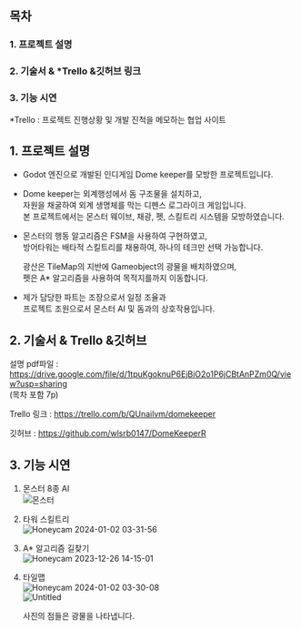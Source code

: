 ## 목차

### 1. 프로젝트 설명</br>
### 2. 기술서 & *Trello &깃허브 링크</br>
### 3. 기능 시연


*Trello : 프로젝트 진행상황 및 개발 진척을 메모하는 협업 사이트

## 1. 프로젝트 설명

- Godot 엔진으로 개발된 인디게임 Dome keeper를 모방한 프로젝트입니다.
    
-  Dome keeper는 외계행성에서 돔  구조물을 설치하고,</br>
   자원을 채굴하여 외계 생명체를 막는 디펜스 로그라이크 게임입니다.</br>
   본 프로젝트에서는 몬스터 웨이브, 채광, 펫, 스킬트리 시스템을 모방하였습니다.</br>

 - 몬스터의 행동 알고리즘은 FSM을 사용하여 구현하였고,</br>
    방어타워는 배타적 스킬트리를 채용하여, 하나의 테크만 선택 가능합니다.
    
    광산은 TileMap의 지반에 Gameobject의 광물을 배치하였으며,</br>
    펫은 A* 알고리즘을 사용하여 목적지를까지 이동합니다.
  
    
-  제가 담당한 파트는 조장으로서 일정 조율과 </br>
   프로젝트 조원으로서 몬스터 AI 및 돔과의 상호작용입니다.
    

## 2. 기술서 & Trello &깃허브


설명 pdf파일 : https://drive.google.com/file/d/1tpuKgoknuP6EjBiO2o1P6jCBtAnPZm0Q/view?usp=sharing
</br>(목차 포함 7p)

Trello 링크 : https://trello.com/b/QUnailvm/domekeeper

깃허브 : https://github.com/wlsrb0147/DomeKeeperR

## 3. 기능 시연

1. 몬스터 8종 AI</br>
    ![몬스터](https://github.com/wlsrb0147/DomeKeeperR/assets/50743287/17153811-c73c-46b2-abab-d101966ff303)

    
    

2. 타워 스킬트리</br>
    ![Honeycam 2024-01-02 03-31-56](https://github.com/wlsrb0147/DomeKeeperR/assets/50743287/c6ab3ba6-8eca-4676-b172-c33728b7103f)

   
    

3. A* 알고리즘 길찾기</br>
    ![Honeycam 2023-12-26 14-15-01](https://github.com/wlsrb0147/DomeKeeperR/assets/50743287/6db84231-e70f-4504-94af-13d05f44b060)

    
    

4. 타일맵</br>
    ![Honeycam 2024-01-02 03-30-08](https://github.com/wlsrb0147/DomeKeeperR/assets/50743287/b84746db-3182-4afa-b5de-ce129ef6e432)</br>
![Untitled](https://github.com/wlsrb0147/DomeKeeperR/assets/50743287/53d7ae07-6e06-4431-a00b-2dbe38273e13)

   
    사진의 점들은 광물을 나타냅니다.
